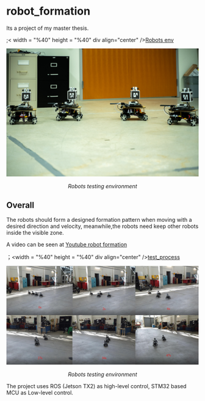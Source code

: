 # robot_formation

Its a project of my master thesis.

;< width = "%40" height = "%40" div align="center" />[Robots env](test_env.JPG)
<p align="center">
	<img src="https://github.com/Alvintang6/robot_formation/blob/master/test_env.JPG" alt="Sample"  width="%30" height="%30">
	<p align="center">
		<em>Robots testing environment</em>
	</p>
</p>


## Overall 

The robots should form a designed formation pattern when moving with a desired direction and velocity,
meanwhile,the robots need keep other robots inside the visible zone. 

A video can be seen at [Youtube robot formation]( https://youtu.be/5x1tOIw7TJc)

；<width = "%40" height = "%40" div align="center" />[test_process](process_turnning.jpg)
<p align="center">
	<img src="https://github.com/Alvintang6/robot_formation/blob/master/process_turnning.jpg" alt="Sample"  width="%30" height="%30">
	<p align="center">
		<em>Robots testing environment</em>
	</p>
</p>

The project uses ROS (Jetson TX2) as high-level control, STM32 based MCU as Low-level control.


